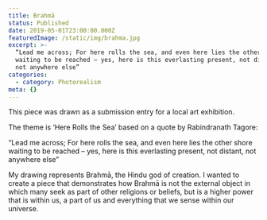 ```yaml
---
title: Brahmā
status: Published
date: 2019-05-01T23:00:00.000Z
featuredImage: /static/img/brahma.jpg
excerpt: >-
  “Lead me across; For here rolls the sea, and even here lies the other shore
  waiting to be reached – yes, here is this everlasting present, not distant,
  not anywhere else”
categories:
  - category: Photorealism
meta: {}
---
```

This piece was drawn as a submission entry for a local art exhibition.

The theme is ‘Here Rolls the Sea’ based on a quote by Rabindranath Tagore:

“Lead me across; For here rolls the sea, and even here lies the other shore waiting to be reached – yes, here is this everlasting present, not distant, not anywhere else”

My drawing represents Brahmā, the Hindu god of creation. I wanted to create a piece that demonstrates how Brahmā is not the external object in which many seek as part of other religions or beliefs, but is a higher power that is within us, a part of us and everything that we sense within our universe.
